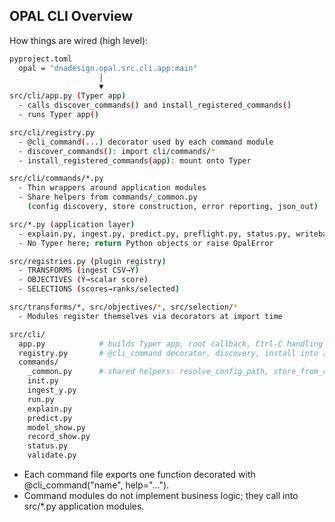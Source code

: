 ## OPAL CLI Overview

How things are wired (high level):
```bash
pyproject.toml
  opal = "dnadesign.opal.src.cli.app:main"
                    │
                    ▼
src/cli/app.py (Typer app)
  - calls discover_commands() and install_registered_commands()
  - runs Typer app()

src/cli/registry.py
  - @cli_command(...) decorator used by each command module
  - discover_commands(): import cli/commands/*
  - install_registered_commands(app): mount onto Typer

src/cli/commands/*.py
  - Thin wrappers around application modules
  - Share helpers from commands/_common.py
    (config discovery, store construction, error reporting, json_out)

src/*.py (application layer)
  - explain.py, ingest.py, predict.py, preflight.py, status.py, writebacks.py, etc.
  - No Typer here; return Python objects or raise OpalError

src/registries.py (plugin registry)
  - TRANSFORMS (ingest CSV→Y)
  - OBJECTIVES (Ŷ→scalar score)
  - SELECTIONS (scores→ranks/selected)

src/transforms/*, src/objectives/*, src/selection/*
  - Modules register themselves via decorators at import time
```

```bash
src/cli/
  app.py            # builds Typer app, root callback, Ctrl-C handling
  registry.py       # @cli_command decorator, discovery, install into app
  commands/
    _common.py      # shared helpers: resolve_config_path, store_from_cfg, json_out, internal_error
    init.py
    ingest_y.py
    run.py
    explain.py
    predict.py
    model_show.py
    record_show.py
    status.py
    validate.py
```

- Each command file exports one function decorated with @cli_command("name", help="…").
- Command modules do not implement business logic; they call into src/*.py application modules.
